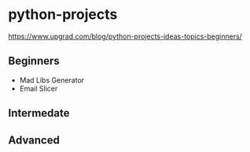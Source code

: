 # python-projects
https://www.upgrad.com/blog/python-projects-ideas-topics-beginners/

## Beginners
- Mad Libs Generator
- Email Slicer

## Intermedate


## Advanced
